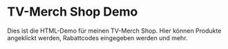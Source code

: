 # TV-Merch Shop Demo

Dies ist die HTML-Demo für meinen TV-Merch Shop. 
Hier können Produkte angeklickt werden, Rabattcodes eingegeben werden und mehr.
